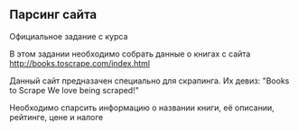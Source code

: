 ## Парсинг сайта
Официальное задание с курса

В этом задании необходимо собрать данные о книгах с сайта http://books.toscrape.com/index.html

Данный сайт предназачен специально для скрапинга. Их девиз: "Books to Scrape We love being scraped!"

Необходимо спарсить информацию о названии книги, её описании, рейтинге, цене и налоге